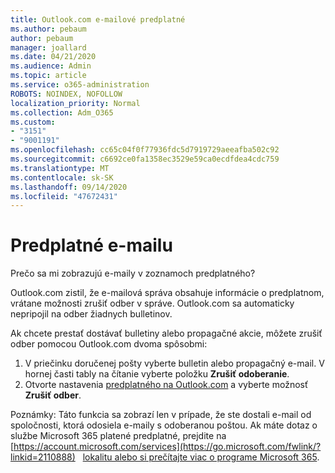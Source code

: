```yaml
---
title: Outlook.com e-mailové predplatné
ms.author: pebaum
author: pebaum
manager: joallard
ms.date: 04/21/2020
ms.audience: Admin
ms.topic: article
ms.service: o365-administration
ROBOTS: NOINDEX, NOFOLLOW
localization_priority: Normal
ms.collection: Adm_O365
ms.custom:
- "3151"
- "9001191"
ms.openlocfilehash: cc65c04f0f77936fdc5d7919729aeeafba502c92
ms.sourcegitcommit: c6692ce0fa1358ec3529e59ca0ecdfdea4cdc759
ms.translationtype: MT
ms.contentlocale: sk-SK
ms.lasthandoff: 09/14/2020
ms.locfileid: "47672431"
---
```

# <a name="email-subscriptions"></a>Predplatné e-mailu

Prečo sa mi zobrazujú e-maily v zoznamoch predplatného?

Outlook.com zistil, že e-mailová správa obsahuje informácie o predplatnom, vrátane možnosti zrušiť odber v správe. Outlook.com sa automaticky nepripojil na odber žiadnych bulletinov.

Ak chcete prestať dostávať bulletiny alebo propagačné akcie, môžete zrušiť odber pomocou Outlook.com dvoma spôsobmi:
1. V priečinku doručenej pošty vyberte bulletin alebo propagačný e-mail. V hornej časti tably na čítanie vyberte položku **Zrušiť odoberanie**.
2. Otvorte nastavenia [predplatného na Outlook.com](https://go.microsoft.com/fwlink/?linkid=2110887) a vyberte možnosť **Zrušiť odber**.

Poznámky: Táto funkcia sa zobrazí len v prípade, že ste dostali e-mail od spoločnosti, ktorá odosiela e-maily s odoberanou poštou.
Ak máte dotaz o službe Microsoft 365 platené predplatné, prejdite na [https://account.microsoft.com/services](https://go.microsoft.com/fwlink/?linkid=2110888)   [lokalitu alebo si prečítajte viac o programe Microsoft 365](https://products.office.com/compare-all-microsoft-office-products?tab=1&WT.mc_id=PROD_OL-Web_Support_O365NewValue_Upgrade).
  